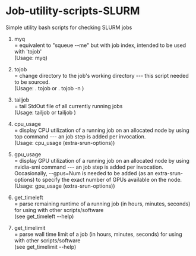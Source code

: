 # Job-utility-scripts-SLURM
Simple utility bash scripts for checking SLURM jobs

1. myq\
   = equivalent to "squeue --me" but with job index, intended to be used with 'tojob'\
   (Usage: myq)

2. tojob\
   = change directory to the job's working directory --- this script needed to be sourced.\
   (Usage: . tojob <job-id>  or  . tojob -n <job-index>)

3. tailjob\
   = tail StdOut file of all currently running jobs\
   (Usage: tailjob  or  tailjob <job-id>)

4. cpu_usage\
   = display CPU utilization of a running job on an allocated node by using top command --- an job step is added per invocation.\
   (Usage: cpu_usage <job-id> <single-alloc-node> (extra-srun-options))

5. gpu_usage\
   = display GPU utilization of a running job on an allocated node by using nvidia-smi command --- an job step is added per invocation. 
   Occasionally, --gpus=Num is needed to be added (as an extra-srun-options) to specify the exact number of GPUs available on the node.\
   (Usage: gpu_usage <job-id> <single-alloc-node> (extra-srun-options))

6. get_timeleft\
   = parse remaining runtime of a running job (in hours, minutes, seconds) for using with other scripts/software\
   (see get_timeleft --help)

7. get_timelimit\
   = parse wall time limit of a job (in hours, minutes, seconds) for using with other scripts/software\
   (see get_timelimit --help)
   
